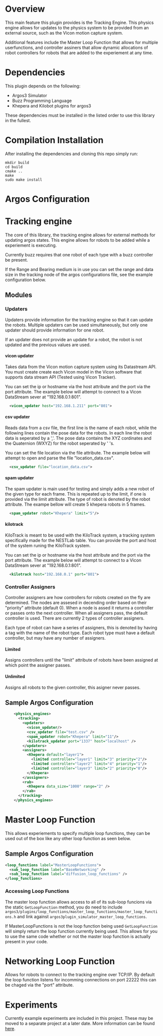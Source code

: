 # Overview

This main feature this plugin provides is the Tracking Engine. This physics engine allows for updates to the physics system to be provided from an external source, such as the Vicon motion capture system.

Additional features include the Master Loop Function that allows for multiple userfunctions, and controller assiners that allow dynamic allocations of robot controllers for robots that are added to the experiement at any time.

# Dependencies
This plugin depends on the following:

* Argos3 Simulator
* Buzz Programming Language
* Khepera and Kilobot plugins for argos3 

These dependencies must be installed in the listed order to use this library in the fullest.


# Compilation Installation
After installing the dependencies and cloning this repo simply run:

```
mkdir build
cd build
cmake ..
make
sudo make install
```

# Argos Configuration

# Tracking engine
The core of this library, the tracking engine allows for external methods for updating argos states. This engine allows for robots to be added while a experiement is executing.

Currently buzz requires that one robot of each type with a buzz controller be present. 

If the Range and Bearing medium is in use you can set the range and data size in the tracking node of the argos configurations file, see the example configuration below.

## Modules

### Updaters
Updaters provide information for the tracking engine so that it can update the robots. Multiple updaters can be used simultaneously, but only one updater should provide information for one robot. 

If an updater does not provide an update for a robot, the robot is not updated and the previous values are used. 

#### vicon updater
Takes data from the Vicon motion capture system using its Datastream API. You must create create each Vicon model in the Vicon software that supports data stream API (Tested using Vicon Tracker).

You can set the ip or hostname via the host attribute and the port via the port attribute. The example below will attempt to connect to a Vicon DataStream sever at "192.168.0.1:801".

```xml
  <vicon_updater host="192.168.1.211" port="801">
``` 

#### csv updater
Reads data from a csv file, the first line is the name of each robot, while the following lines contain the pose data for the robots. In each line the robot data is seperated by a ','. The pose data contains the XYZ cordinates and the Quaternion (WXYZ) for the robot seperated by ' 's.

You can set the file location via the file attribute. The example below will attempt to open and parse the file "location_data.csv".

```xml
  <csv_updater file="location_data.csv">
``` 

#### spam updater
The spam updater is main used for testing and simply adds a new robot of the given type for each frame. This is repeated up to the limit, if one is provided via the limit attribute. The type of robot is denoted by the robot attribute. The exampe bellow will create 5 khepera robots in 5 frames.

```xml
  <spam_updater robot="Khepera" limit="5"/> 
```

#### kilotrack
KiloTrack is meant to be used with the KiloTrack system, a tracking system specifically made for the NESTLab table. You can provide the port and host of the system runing the KiloTrack system.

You can set the ip or hostname via the host attribute and the port via the port attribute. The example below will attempt to connect to a Vicon DataStream sever at "192.168.0.1:801".

```xml
  <kilotrack host="192.168.0.1" port="801">
``` 

### Controller Assigners
Controller assigners are how controllers for robots created on the fly are determined. The nodes are assesed in decending order based on their "priority" attribute (default 0). When a node is assed it returns a controller or passes onto the next controller.  When all assigners pass, the default controller is used. There are currently 2 types of controller assigners.

Each type of robot can have a series of assigners, this is denoted by having a tag with the name of the robot type. Each robot type must have a default controller, but may have any number of assigners. 

#### Limited
Assigns controllers until the "limit" attribute of robots have been assigned at which point the assigner passes.

#### Unlimited
Assigns all robots to the given controller, this asigner never passes.


## Sample Argos Configuration

```xml
    <physics_engines>
      <tracking>
        <updaters>
          <vicon_updater/>
          <csv_updater file="test.csv" />
          <spam_updater robot="Khepera" limit="11"/>
          <kilotrack_updater port="1337" host="localhost" />
        </updaters>
        <assigners>
          <Khepera default="layer1">
            <limited controller="layer1" limit="3" priority="2"/>
            <limited controller="layer2" limit="4" priority="1"/>
            <limited controller="layer3" limit="2" priority="0"/>
          </Khepera>
        </assigners>
        <rab>
          <Khepera data_size="1000" range="2" />
        </rab>
      </tracking>
    </physics_engines>
```

# Master Loop Function
This allows experiements to specify multiple loop functions, they can be used out of the box like any other loop function as seen below.

## Sample Argos Configuration

```xml
<loop_functions label="MasterLoopFunctions">
  <sub_loop_function label="BaseNetworking" />
  <sub_loop_function label="diffusion_loop_functions" />
</loop_functions>
```

### Accessing Loop Functions
The master loop function allows access to all of its sub-loop funcions via the static `GetLoopFunction` method, you do need to include `argos3/plugins/loop_functions/master_loop_functions/master_loop_functions.h` and link against `argos3plugin_simulator_master_loop_functions`.

If MasterLoopFunctions is not the loop function being used `GetLoopFunction` will simply return the loop function currently being used. This allows for you to use the same code whether or not the master loop function is actually present in your code. 


# Networking Loop Function
Allows for robots to connect to the tracking engine over TCP/IP. By default the loop function listens for incomming connections on port 22222 this can be chaged via the "port" attribute.

# Experiments
Currently example experiments are included in this project. These may be moved to a separate project at a later date. More information can be found [here](argos3/experiments/).

